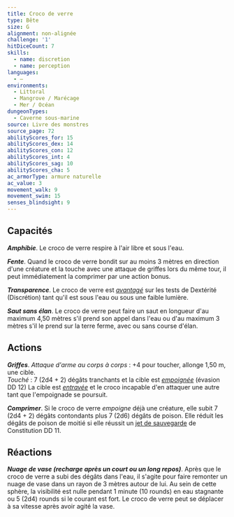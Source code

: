 ```yaml
---
title: Croco de verre
type: Bête
size: G
alignment: non-alignée
challenge: '1'
hitDiceCount: 7
skills:
  - name: discretion
  - name: perception
languages:
  - —
environments:
  - Littoral
  - Mangrove / Marécage
  - Mer / Océan
dungeonTypes:
  - Caverne sous-marine
source: Livre des monstres
source_page: 72
abilityScores_for: 15
abilityScores_dex: 14
abilityScores_con: 12
abilityScores_int: 4
abilityScores_sag: 10
abilityScores_cha: 5
ac_armorType: armure naturelle
ac_value: 3
movement_walk: 9
movement_swim: 15
senses_blindsight: 9
---
```

## Capacités
_**Amphibie**_. Le croco de verre respire à l'air libre et sous l'eau.

_**Fente**_. Quand le croco de verre bondit sur au moins 3 mètres en direction d'une créature et la touche avec une attaque de griffes lors du même tour, il peut immédiatement la comprimer par une action bonus.

_**Transparence**_. Le croco de verre est [_avantagé_](/utiliser-les-caracteristiques/#avantage-et-desavantage) sur les tests de Dextérité (Discrétion) tant qu'il est sous l'eau ou sous une faible lumière.

_**Saut sans élan**_. Le croco de verre peut faire un saut en longueur d'au maximum 4,50 mètres s'il prend son appel dans l'eau ou d'au maximum 3 mètres s'il le prend sur la terre ferme, avec ou sans course d'élan.

## Actions
_**Griffes**_. _Attaque d'arme au corps à corps_ : +4 pour toucher, allonge 1,50 m, une cible.  
_Touché_ : 7 (2d4 + 2) dégâts tranchants et la cible est [_empoignée_](/gerer-la-sante-du-personnage/#empoigne) (évasion DD 12) La cible est [_entravée_](/gerer-la-sante-du-personnage/#entrave) et le croco incapable d'en attaquer une autre tant que l'empoignade se poursuit.

_**Comprimer**_. Si le croco de verre _empoigne_ déjà une créature, elle subit 7 (2d4 + 2) dégâts contondants plus 7 (2d6) dégâts de poison. Elle réduit les dégâts de poison de moitié si elle réussit un [jet de sauvegarde](/utiliser-les-caracteristiques/#jets-de-sauvegarde) de Constitution DD 11.

## Réactions
_**Nuage de vase (recharge après un court ou un long repos)**_. Après que le croco de verre a subi des dégâts dans l'eau, il s'agite pour faire remonter un nuage de vase dans un rayon de 3 mètres autour de lui. Au sein de cette sphère, la visibilité est nulle pendant 1 minute (10 rounds) en eau stagnante ou 5 (2d4) rounds si le courant est fort. Le croco de verre peut se déplacer à sa vitesse après avoir agité la vase.
